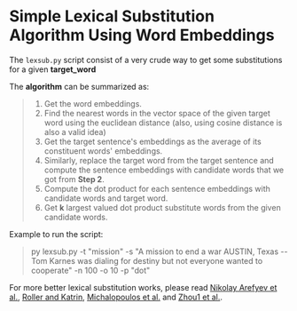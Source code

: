 # Simple Lexical Substitution Algorithm Using Word Embeddings

The `lexsub.py` script consist of a very crude way to get some substitutions for a given __target_word__  

The **algorithm** can be summarized as:

> 1. Get the word embeddings.
> 2. Find the nearest words in the vector space of the given target word using the euclidean distance (also, using cosine distance is also a valid idea)
> 3. Get the target sentence's embeddings as the average of its constituent words' embeddings.
> 4. Similarly, replace the target word from the target sentence and compute the sentence embeddings with candidate words that we got from **Step 2**.
> 5. Compute the dot product for each sentence embeddings with candidate words and target word.
> 6. Get **k** largest valued dot product substitute words from the given candidate words.

Example to run the script: 
> py lexsub.py -t "mission" -s "A mission to end a war AUSTIN, Texas -- Tom Karnes was dialing for destiny but not everyone wanted to cooperate" -n 100 -o 10 -p "dot"


For more better lexical substitution works, please read [Nikolay Arefyev et al.](https://arxiv.org/pdf/2006.00031.pdf), [Roller and Katrin](https://aclanthology.org/N16-1131.pdf), [Michalopoulos et al.](https://aclanthology.org/2022.acl-long.87.pdf) and [Zhou1 et al.](https://aclanthology.org/P19-1328.pdf).